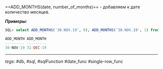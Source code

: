 ==ADD\_MONTHS(date, number_of_months)== - добавляем к дате количество месяцев.

***Примеры:***
```sql
SQL> select ADD_MONTHS('30.NOV.19', 0), ADD_MONTHS('30.NOV.19', 1) from dual;

ADD_MONTH ADD_MONTH
--------- ---------
30-NOV-19 31-DEC-19
```
---
*tegs:* #db, #sql, #sqlFunction #date_func #single-row_func 